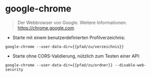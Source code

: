 # google-chrome

> Der Webbrowser von Google.
> Weitere Informationen: <https://chrome.google.com>.

- Starte mit einem benutzerdefinierten Profilverzeichnis:

`google-chrome --user-data-dir={{pfad/zu/verzeichnis}}`

- Starte ohne CORS-Validierung, nützlich zum Testen einer API:

`google-chrome --user-data-dir={{pfad/zu/ordner}} --disable-web-security`

